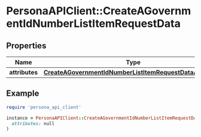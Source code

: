 # PersonaAPIClient::CreateAGovernmentIdNumberListItemRequestData

## Properties

| Name | Type | Description | Notes |
| ---- | ---- | ----------- | ----- |
| **attributes** | [**CreateAGovernmentIdNumberListItemRequestDataAttributes**](CreateAGovernmentIdNumberListItemRequestDataAttributes.md) |  | [optional] |

## Example

```ruby
require 'persona_api_client'

instance = PersonaAPIClient::CreateAGovernmentIdNumberListItemRequestData.new(
  attributes: null
)
```

